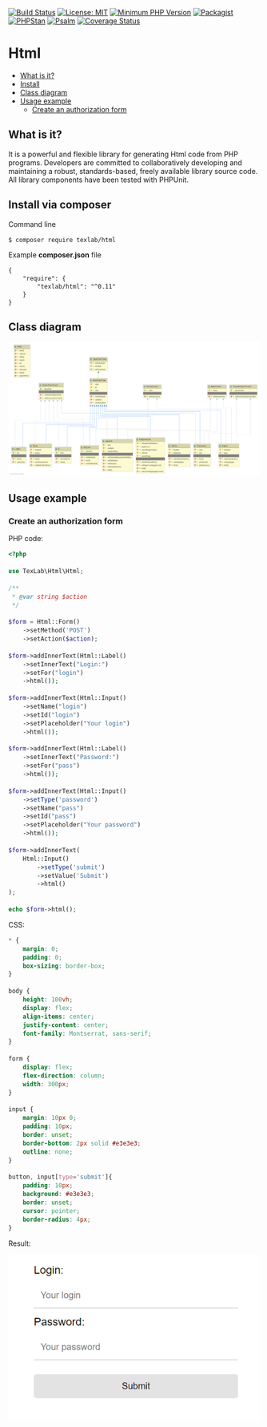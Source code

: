 [![Build Status](https://travis-ci.com/andy-aa/html.svg?branch=master)](https://travis-ci.com/andy-aa/html)
[![License: MIT](https://img.shields.io/badge/License-MIT-brightgreen.svg?style=flat-square)](https://opensource.org/licenses/MIT)
[![Minimum PHP Version](https://img.shields.io/badge/php-%3E%3D%207.1-8892BF.svg?style=flat-square)](https://php.net/)
[![Packagist](https://img.shields.io/packagist/vpre/texlab/html.svg?style=flat-square)](https://packagist.org/packages/texlab/html)
[![PHPStan](https://img.shields.io/badge/PHPStan-level%208-brightgreen.svg?style=flat-square)](https://phpstan.org/)
[![Psalm](https://img.shields.io/badge/Psalm-Level%20Max-brightgreen.svg?style=flat-square)](https://psalm.dev/) 
[![Coverage Status](https://img.shields.io/coveralls/github/andy-aa/html/master.svg?style=flat-square)](https://coveralls.io/github/andy-aa/html?branch=master)
# Html
- [What is it?](#what-is-it)
- [Install](#install-via-composer)
- [Class diagram](#class-diagram)
- [Usage example](#usage-example)
    - [Create an authorization form](#create-an-authorization-form)

## What is it?

  It is a powerful and flexible library for generating Html code from PHP programs.
  Developers are committed to collaboratively developing and maintaining a robust, standards-based, freely available library
  source code. All library components have been tested with PHPUnit.
  
## Install via composer

Command line
```
$ composer require texlab/html
```
Example **composer.json** file
```
{
    "require": {
        "texlab/html": "^0.11"
    }
}
```

## Class diagram
![Class diagram](https://github.com/Dzmitry2020/images/raw/master/TexLab/Html/html_class_diagramm.png "Class diagram TexLab\HTML")

## Usage example

### Create an authorization form
PHP code:

```php
<?php

use TexLab\Html\Html;

/**
 * @var string $action
 */

$form = Html::Form()
    ->setMethod('POST')
    ->setAction($action);

$form->addInnerText(Html::Label()
    ->setInnerText("Login:")
    ->setFor("login")
    ->html());

$form->addInnerText(Html::Input()
    ->setName("login")
    ->setId("login")
    ->setPlaceholder("Your login")
    ->html());

$form->addInnerText(Html::Label()
    ->setInnerText("Password:")
    ->setFor("pass")
    ->html());

$form->addInnerText(Html::Input()
    ->setType('password')
    ->setName("pass")
    ->setId("pass")
    ->setPlaceholder("Your password")
    ->html());

$form->addInnerText(
    Html::Input()
        ->setType('submit')
        ->setValue('Submit')
        ->html()
);

echo $form->html();
```
CSS:
```css
* {
    margin: 0;
    padding: 0;
    box-sizing: border-box;
}

body {
    height: 100vh;
    display: flex;
    align-items: center;
    justify-content: center;
    font-family: Montserrat, sans-serif;
}

form {
    display: flex;
    flex-direction: column;
    width: 300px;
}

input {
    margin: 10px 0;
    padding: 10px;
    border: unset;
    border-bottom: 2px solid #e3e3e3;
    outline: none;
}

button, input[type='submit']{
    padding: 10px;
    background: #e3e3e3;
    border: unset;
    cursor: pointer;
    border-radius: 4px;
}
```

Result:

![Authorization form](https://github.com/Dzmitry2020/images/raw/master/TexLab/Html/authorization_form.png "Example of authorization form")